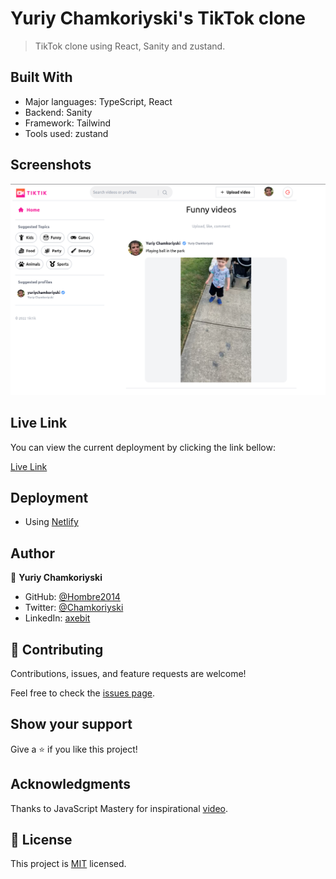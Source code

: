 # Yuriy Chamkoriyski's TikTok clone

> TikTok clone using React, Sanity and zustand.

## Built With

- Major languages: TypeScript, React
- Backend: Sanity
- Framework: Tailwind
- Tools used: zustand

## Screenshots

![Home](/utils/Home.png)

## Live Link

You can view the current deployment by clicking the link bellow:

[Live Link](https://rodata-tiktik.netlify.app/)

## Deployment

- Using [Netlify](https://netlify.com)

## Author

👤 **Yuriy Chamkoriyski**

- GitHub: [@Hombre2014](https://github.com/Hombre2014)
- Twitter: [@Chamkoriyski](https://twitter.com/Chamkoriyski)
- LinkedIn: [axebit](https://linkedin.com/in/axebit)

## 🤝 Contributing

Contributions, issues, and feature requests are welcome!

Feel free to check the [issues page](https://github.com/Hombre/tiktik_app/issues).

## Show your support

Give a ⭐️ if you like this project!

## Acknowledgments

Thanks to JavaScript Mastery for inspirational [video](https://www.youtube.com/watch?v=CcBHZ0t2Qwc).

## 📝 License

This project is [MIT](./license.md) licensed.
